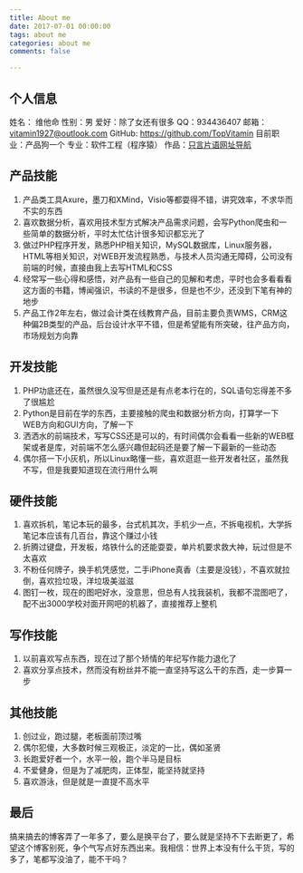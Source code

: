 ```yaml
---
title: About me
date: 2017-07-01 00:00:00
tags: about me
categories: about me
comments: false

---
```


## 个人信息

姓名： 维他命
性别：男
爱好：除了女还有很多
QQ：934436407
邮箱：vitamin1927@outlook.com
GitHub: https://github.com/TopVitamin
目前职业：产品狗一个
专业：软件工程（程序猿）
作品：[只言片语网址导航](http://budong.me)

## 产品技能

1. 产品类工具Axure，墨刀和XMind，Visio等都耍得不错，讲究效率，不求华而不实的东西
2. 喜欢数据分析，喜欢用技术型方式解决产品需求问题，会写Python爬虫和一些简单的数据分析，平时太忙估计很多知识都忘光了
3. 做过PHP程序开发，熟悉PHP相关知识，MySQL数据库，Linux服务器，HTML等相关知识，对WEB开发流程熟悉，与技术人员沟通无障碍，公司没有前端的时候，直接由我上去写HTML和CSS
4. 经常写一些心得和感悟，对产品有一些自己的见解和考虑，平时也会多看看看这方面的书籍，博闻强识，书读的不是很多，但是也不少，还没到下笔有神的地步
5. 产品工作2年左右，做过会计类在线教育产品，目前主要负责WMS，CRM这种偏2B类型的产品，后台设计水平不错，但是希望能有所突破，往产品方向，市场规划方向靠

## 开发技能

1. PHP功底还在，虽然很久没写但是还是有点老本行在的，SQL语句忘得差不多了很尴尬
2. Python是目前在学的东西，主要接触的爬虫和数据分析方向，打算学一下WEB方向和GUI方向，了解一下
3. 洒洒水的前端技术，写写CSS还是可以的，有时间偶尔会看看一些新的WEB框架或者是库，对前端不怎么感兴趣但起码还是要了解一下最新的一些动态
4. 偶尔搭一下小灰机，所以Linux略懂一些，喜欢逛逛一些开发者社区，虽然我不写，但是我要知道现在流行用什么啊

## 硬件技能

1. 喜欢拆机，笔记本玩的最多，台式机其次，手机少一点，不拆电视机，大学拆笔记本应该有几百台，靠这个赚过小钱
2. 折腾过键盘，开发板，烙铁什么的还能耍耍，单片机要求救大神，玩过但是不太喜欢
3. 不粉任何牌子，换手机凭感觉，二手iPhone真香（主要是没钱），不喜欢就拉倒，喜欢捡垃圾，洋垃圾美滋滋
4. 图钉一枚，现在的图吧好水，没意思，但总有人找我装机，我都不混图吧了，配不出3000学校对面开网吧的机器了，直接推荐上整机

## 写作技能

1. 以前喜欢写点东西，现在过了那个矫情的年纪写作能力退化了
2. 喜欢分享点技术，然而没有粉丝并不能一直坚持写这么干的东西，走一步算一步

## 其他技能

1. 创过业，跑过腿，老板面前顶过嘴
2. 偶尔犯傻，大多数时候三观极正，淡定的一比，偶如圣贤
3. 长跑爱好者一个，水平一般，跑个半马是目标
4. 不爱健身，但是为了减肥肉，正体型，能坚持就坚持
5. 喜欢游泳，但是就是一直提不高水平

## 最后

搞来搞去的博客弄了一年多了，要么是换平台了，要么就是坚持不下去断更了，希望这个博客别死，争个气写点好东西出来。我相信：世界上本没有什么干货，写的多了，笔都写没油了，能不干吗？


